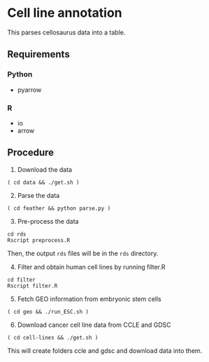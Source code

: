 # Cell line annotation

This parses cellosaurus data into a table.

## Requirements

### Python
- pyarrow

### R
- io
- arrow

## Procedure

1. Download the data
```
( cd data && ./get.sh )
```

2. Parse the data
```
( cd feather && python parse.py )
```

3. Pre-process the data
```
cd rds
Rscript preprocess.R
```

Then, the output `rds` files will be in the `rds` directory.

4. Filter and obtain human cell lines by running filter.R
```
cd filter
Rscript filter.R
```

5. Fetch GEO information from embryonic stem cells
``` 
( cd geo && ./run_ESC.sh )

```

6. Download cancer cell line data from CCLE and GDSC
```
( cd cell-lines && ./get.sh )
```
This will create folders ccle and gdsc and download data into them.


